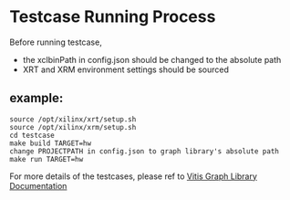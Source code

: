 # Testcase Running Process

Before running testcase,  
- the xclbinPath in config.json should be changed to the absolute path  
- XRT and XRM environment settings should be sourced  

## example:  
    source /opt/xilinx/xrt/setup.sh  
    source /opt/xilinx/xrm/setup.sh  
    cd testcase 
    make build TARGET=hw 
    change PROJECTPATH in config.json to graph library's absolute path 
    make run TARGET=hw 

For more details of the testcases, please ref to [Vitis Graph Library Documentation](https://docs.xilinx.com/r/2022.2-English/Vitis_Libraries/graph/index.html)
    

